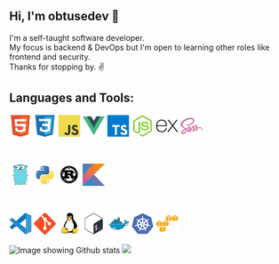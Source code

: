 ## Hi, I'm obtusedev 👋

I'm a self-taught software developer.  
My focus is backend & DevOps but I'm open to learning other roles like frontend and security.  
Thanks for stopping by. ✌️

## Languages and Tools:

<a href="https://developer.mozilla.org/en-US/docs/Web/HTML" target="_blank"><img src="https://raw.githubusercontent.com/devicons/devicon/master/icons/html5/html5-original.svg" alt="HTML5 icon" width=40 height=40></a>
<a href="https://developer.mozilla.org/en-US/docs/Web/CSS" target="_blank"><img src="https://raw.githubusercontent.com/devicons/devicon/master/icons/css3/css3-original.svg" alt="CSS3 icon" width=40 height=40></a>
<a href="https://developer.mozilla.org/en-US/docs/Web/javascript" target="_blank"><img src="https://raw.githubusercontent.com/devicons/devicon/master/icons/javascript/javascript-original.svg" alt="JavaScript icon" width=40 height=40></a>
<a href="https://vuejs.org/" target="_blank"><img src="https://raw.githubusercontent.com/devicons/devicon/master/icons/vuejs/vuejs-original.svg" alt="Vuejs icon" width=40 height=40></a>
<a href="https://www.typescriptlang.org/" target="_blank"><img src="https://raw.githubusercontent.com/devicons/devicon/master/icons/typescript/typescript-original.svg" alt="TypeScript icon" width=40 height=40></a>
<a href="https://nodejs.org/" target="_blank"><img src="https://raw.githubusercontent.com/devicons/devicon/master/icons/nodejs/nodejs-original.svg" alt="NodeJS icon" width=40 height=40></a>
<a href="https://expressjs.com/" target="_blank"><img src="https://raw.githubusercontent.com/devicons/devicon/master/icons/express/express-original.svg" alt="ExpressJS icon" width=40 height=40></a>
<a href="https://sass-lang.com/" target="_blank"><img src="https://raw.githubusercontent.com/devicons/devicon/master/icons/sass/sass-original.svg" alt="SASS icon" width=40 height=40></a>

<br>

<a href="https://go.dev/" target="_blank"><img src="https://raw.githubusercontent.com/devicons/devicon/master/icons/go/go-original.svg" alt="Go programming language icon" width=40 height=40></a>
<a href="https://www.python.org/" target="_blank"><img src="https://raw.githubusercontent.com/devicons/devicon/master/icons/python/python-original.svg" alt="Python programming language icon" width=40 height=40></a>
<a href="https://www.rust-lang.org/" target="_blank"><img src="https://raw.githubusercontent.com/devicons/devicon/master/icons/rust/rust-plain.svg" alt="Rust progamming language icon" width=40 height=40></a>
<a href="https://kotlinlang.org/" target="_blank"><img src="https://raw.githubusercontent.com/devicons/devicon/master/icons/kotlin/kotlin-original.svg" alt="Kotlin programming language icon" width=40 height=40></a>

<br>

<a href="https://code.visualstudio.com/" target="_blank"><img src="https://raw.githubusercontent.com/devicons/devicon/master/icons/vscode/vscode-original.svg" alt="Visual Studio Code icon" width=40 height=40></a>
<a href="https://git-scm.com/" target="_blank"><img src="https://raw.githubusercontent.com/devicons/devicon/master/icons/git/git-original.svg" alt="Git icon" width=40 height=40></a>
<a href="https://en.wikipedia.org/wiki/Linux" target="_blank"><img src="https://raw.githubusercontent.com/devicons/devicon/master/icons/linux/linux-original.svg" alt="Linux mascot Tux" width=40 height=40></a>
<a href="https://www.gnu.org/software/bash/" target="_blank"><img src="https://raw.githubusercontent.com/devicons/devicon/master/icons/bash/bash-original.svg" alt="Bash icon" width=40 height=40></a>
<a href="https://www.docker.com/" target="_blank"><img src="https://raw.githubusercontent.com/devicons/devicon/master/icons/docker/docker-original.svg" alt="Docker icon" width=40 height=40></a>
<a href="https://kubernetes.io/" target="_blank"><img src="https://raw.githubusercontent.com/devicons/devicon/master/icons/kubernetes/kubernetes-plain.svg" alt="Kubernetes icon" width=40 height=40></a>
<a href="https://aws.amazon.com/" target="_blank"><img src="https://raw.githubusercontent.com/devicons/devicon/master/icons/amazonwebservices/amazonwebservices-original.svg" alt="Amazon Web Services icon" width=40 height=40></a>

<img src="https://github-readme-stats.vercel.app/api?username=obtusedev&hide_border=true&show_icons=true&disable_animations=true&theme=tokyonight" alt="Image showing Github stats">
<img src="https://github-readme-streak-stats.herokuapp.com/?user=obtusedev&theme=tokyonight&hide_border=true&date_format=M%20j%5B%2C%20Y%5D">
